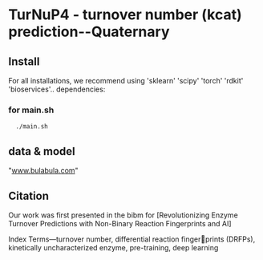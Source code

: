 # TurNuP4 - turnover number (kcat) prediction--Quaternary

## Install

For all installations, we recommend using 'sklearn' 'scipy' 'torch' 'rdkit' 'bioservices'.. dependencies:

### for main.sh

```chmod +x main.sh
  ./main.sh
```

## data & model

"www.bulabula.com"

## Citation 

Our work was first presented in the bibm for [Revolutionizing Enzyme Turnover Predictions with Non-Binary Reaction Fingerprints and AI]

Index Terms—turnover number, differential reaction fingerprints (DRFPs), kinetically uncharacterized enzyme, pre-training,
deep learning
